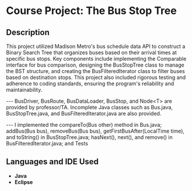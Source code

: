 <h1>Course Project: The Bus Stop Tree</h1>

<h2>Description</h2>
This project utilized Madison Metro's bus schedule data API to construct a Binary Search Tree that organizes buses based on their arrival times at specific bus stops. Key components include implementing the Comparable<Bus> interface for bus comparison, designing the BusStopTree class to manage the BST structure, and creating the BusFilteredIterator class to filter buses based on destination stops. This project also included rigorous testing and adherence to coding standards, ensuring the program's reliability and maintainability.

--- BusDriver, BusRoute, BusDataLoader, BusStop, and Node\<T\> are provided by professor/TA. Incomplete Java classes such as Bus.java, BusStopTree.java, and BusFilteredIterator.java are also provided. 

--- I implemented the compareTo(Bus other) method in Bus.java; addBus(Bus bus), removeBus(Bus bus), getFirstBusAfter(LocalTime time), and toString() in BusStopTree.java; hasNext(), next(), and remove() in BusFilteredIterator.java; and Tests
<br />


<h2>Languages and IDE Used</h2>

- <b>Java</b> 
- <b>Eclipse</b>



<!--
 ```diff
- text in red
+ text in green
! text in orange
# text in gray
@@ text in purple (and bold)@@
```
--!>
